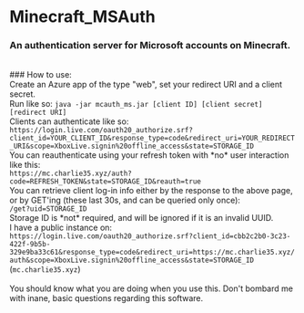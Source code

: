 # Minecraft_MSAuth
### An authentication server for Microsoft accounts on Minecraft.
<br>
### How to use:
<br>
Create an Azure app of the type "web", set your redirect URI and a client secret.
<br>
Run like so: <code>java -jar mcauth_ms.jar [client ID] [client secret] [redirect URI]</code>
<br>
Clients can authenticate like so:<br>
<code>https://login.live.com/oauth20_authorize.srf?client_id=YOUR_CLIENT_ID&response_type=code&redirect_uri=YOUR_REDIRECT_URI&scope=XboxLive.signin%20offline_access&state=STORAGE_ID</code>
<br>
You can reauthenticate using your refresh token with *no* user interaction like this:<br>
<code>https://mc.charlie35.xyz/auth?code=REFRESH_TOKEN&state=STORAGE_ID&reauth=true</code>
<br>
You can retrieve client log-in info either by the response to the above page, or by GET'ing (these last 30s, and can be queried only once):<br>
<code>/get?uid=STORAGE_ID</code>
<br>
Storage ID is *not* required, and will be ignored if it is an invalid UUID.
<br>
I have a public instance on: <br><code>https://login.live.com/oauth20_authorize.srf?client_id=cbb2c2b0-3c23-422f-9b5b-329e9ba33c61&response_type=code&redirect_uri=https://mc.charlie35.xyz/auth&scope=XboxLive.signin%20offline_access&state=STORAGE_ID</code>   (<code>mc.charlie35.xyz</code>)
<br><br>
You should know what you are doing when you use this. Don't bombard me with inane, basic questions regarding this software.
